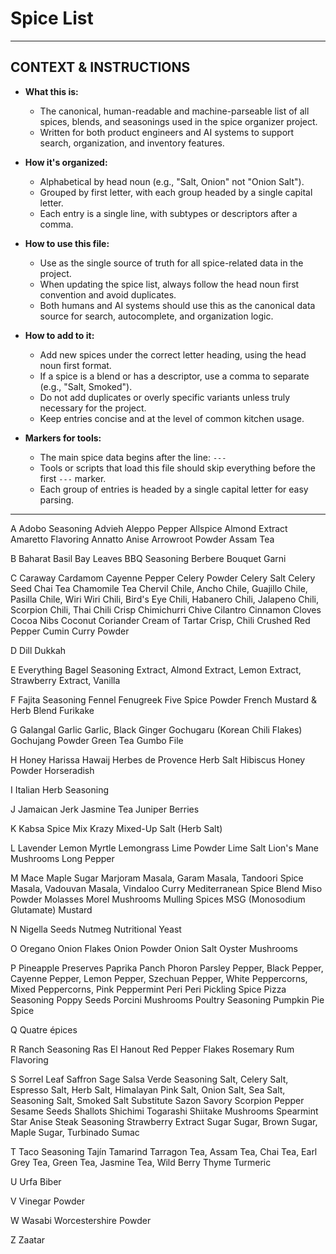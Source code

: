 # Spice List

---

## CONTEXT & INSTRUCTIONS

- **What this is:**
  - The canonical, human-readable and machine-parseable list of all spices, blends, and seasonings used in the spice organizer project.
  - Written for both product engineers and AI systems to support search, organization, and inventory features.

- **How it's organized:**
  - Alphabetical by head noun (e.g., "Salt, Onion" not "Onion Salt").
  - Grouped by first letter, with each group headed by a single capital letter.
  - Each entry is a single line, with subtypes or descriptors after a comma.

- **How to use this file:**
  - Use as the single source of truth for all spice-related data in the project.
  - When updating the spice list, always follow the head noun first convention and avoid duplicates.
  - Both humans and AI systems should use this as the canonical data source for search, autocomplete, and organization logic.

- **How to add to it:**
  - Add new spices under the correct letter heading, using the head noun first format.
  - If a spice is a blend or has a descriptor, use a comma to separate (e.g., "Salt, Smoked").
  - Do not add duplicates or overly specific variants unless truly necessary for the project.
  - Keep entries concise and at the level of common kitchen usage.

- **Markers for tools:**
  - The main spice data begins after the line: `---`
  - Tools or scripts that load this file should skip everything before the first `---` marker.
  - Each group of entries is headed by a single capital letter for easy parsing.

---

A
Adobo Seasoning
Advieh
Aleppo Pepper
Allspice
Almond Extract
Amaretto Flavoring
Annatto
Anise
Arrowroot Powder
Assam Tea

B
Baharat
Basil
Bay Leaves
BBQ Seasoning
Berbere
Bouquet Garni

C
Caraway
Cardamom
Cayenne Pepper
Celery Powder
Celery Salt
Celery Seed
Chai Tea
Chamomile Tea
Chervil
Chile, Ancho
Chile, Guajillo
Chile, Pasilla
Chile, Wiri Wiri
Chili, Bird's Eye
Chili, Habanero
Chili, Jalapeno
Chili, Scorpion
Chili, Thai
Chili Crisp
Chimichurri
Chive
Cilantro
Cinnamon
Cloves
Cocoa Nibs
Coconut
Coriander
Cream of Tartar
Crisp, Chili
Crushed Red Pepper
Cumin
Curry Powder

D
Dill
Dukkah

E
Everything Bagel Seasoning
Extract, Almond
Extract, Lemon
Extract, Strawberry
Extract, Vanilla

F
Fajita Seasoning
Fennel
Fenugreek
Five Spice Powder
French Mustard & Herb Blend
Furikake

G
Galangal
Garlic
Garlic, Black
Ginger
Gochugaru (Korean Chili Flakes)
Gochujang Powder
Green Tea
Gumbo File

H
Honey
Harissa
Hawaij
Herbes de Provence
Herb Salt
Hibiscus
Honey Powder
Horseradish

I
Italian Herb Seasoning

J
Jamaican Jerk
Jasmine Tea
Juniper Berries

K
Kabsa Spice Mix
Krazy Mixed-Up Salt (Herb Salt)

L
Lavender
Lemon Myrtle
Lemongrass
Lime Powder
Lime Salt
Lion's Mane Mushrooms
Long Pepper

M
Mace
Maple Sugar
Marjoram
Masala, Garam
Masala, Tandoori Spice
Masala, Vadouvan
Masala, Vindaloo Curry
Mediterranean Spice Blend
Miso Powder
Molasses
Morel Mushrooms
Mulling Spices
MSG (Monosodium Glutamate)
Mustard

N
Nigella Seeds
Nutmeg
Nutritional Yeast

O
Oregano
Onion Flakes
Onion Powder
Onion Salt
Oyster Mushrooms

P
Pineapple Preserves
Paprika
Panch Phoron
Parsley
Pepper, Black
Pepper, Cayenne
Pepper, Lemon
Pepper, Szechuan
Pepper, White
Peppercorns, Mixed
Peppercorns, Pink
Peppermint
Peri Peri
Pickling Spice
Pizza Seasoning
Poppy Seeds
Porcini Mushrooms
Poultry Seasoning
Pumpkin Pie Spice

Q
Quatre épices

R
Ranch Seasoning
Ras El Hanout
Red Pepper Flakes
Rosemary
Rum Flavoring

S
Sorrel Leaf
Saffron
Sage
Salsa Verde Seasoning
Salt, Celery
Salt, Espresso
Salt, Herb
Salt, Himalayan Pink
Salt, Onion
Salt, Sea
Salt, Seasoning
Salt, Smoked
Salt Substitute
Sazon
Savory
Scorpion Pepper
Sesame Seeds
Shallots
Shichimi Togarashi
Shiitake Mushrooms
Spearmint
Star Anise
Steak Seasoning
Strawberry Extract
Sugar
Sugar, Brown
Sugar, Maple
Sugar, Turbinado
Sumac

T
Taco Seasoning
Tajín
Tamarind
Tarragon
Tea, Assam
Tea, Chai
Tea, Earl Grey
Tea, Green
Tea, Jasmine
Tea, Wild Berry
Thyme
Turmeric

U
Urfa Biber

V
Vinegar Powder

W
Wasabi
Worcestershire Powder

Z
Zaatar